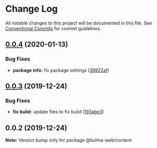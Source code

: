 # Change Log

All notable changes to this project will be documented in this file.
See [Conventional Commits](https://conventionalcommits.org) for commit guidelines.

## [0.0.4](https://github.com/Ramon92/bulma-web/compare/@bulma-web/content@0.0.3...@bulma-web/content@0.0.4) (2020-01-13)


### Bug Fixes

* **package info:** fix package settings ([39922af](https://github.com/Ramon92/bulma-web/commit/39922afc9d4cfbbb6b34c37abd5639651ca606cf))





## [0.0.3](https://github.com/Ramon92/bulma-web/compare/@bulma-web/content@0.0.2...@bulma-web/content@0.0.3) (2019-12-24)


### Bug Fixes

* **fix build:** update files to fix build ([193abe3](https://github.com/Ramon92/bulma-web/commit/193abe3b62cf6db443f733aec5eeb0fcd09000c7))





## 0.0.2 (2019-12-24)

**Note:** Version bump only for package @bulma-web/content
